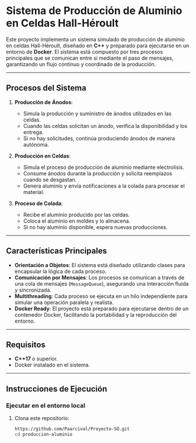 # **Sistema de Producción de Aluminio en Celdas Hall-Héroult**

Este proyecto implementa un sistema simulado de producción de aluminio en celdas Hall-Héroult, diseñado en **C++** y preparado para ejecutarse en un entorno de **Docker**. El sistema está compuesto por tres procesos principales que se comunican entre sí mediante el paso de mensajes, garantizando un flujo continuo y coordinado de la producción.

---

## **Procesos del Sistema**

1. **Producción de Ánodos**:
   - Simula la producción y suministro de ánodos utilizados en las celdas.
   - Cuando las celdas solicitan un ánodo, verifica la disponibilidad y los entrega.
   - Si no hay solicitudes, continúa produciendo ánodos de manera autónoma.

2. **Producción en Celdas**:
   - Simula el proceso de producción de aluminio mediante electrolisis.
   - Consume ánodos durante la producción y solicita reemplazos cuando se desgastan.
   - Genera aluminio y envía notificaciones a la colada para procesar el material.

3. **Proceso de Colada**:
   - Recibe el aluminio producido por las celdas.
   - Coloca el aluminio en moldes y lo almacena.
   - Si no hay aluminio disponible, espera nuevas producciones.

---

## **Características Principales**

- **Orientación a Objetos**: El sistema está diseñado utilizando clases para encapsular la lógica de cada proceso.
- **Comunicación por Mensajes**: Los procesos se comunican a través de una cola de mensajes (`MessageQueue`), asegurando una interacción fluida y sincronizada.
- **Multithreading**: Cada proceso se ejecuta en un hilo independiente para simular una operación paralela y realista.
- **Docker Ready**: El proyecto está preparado para ejecutarse dentro de un contenedor Docker, facilitando la portabilidad y la reproducción del entorno.

---

## **Requisitos**

- **C++17** o superior.
- Docker instalado en el sistema.

---

## **Instrucciones de Ejecución**

### **Ejecutar en el entorno local**
1. Clona este repositorio:
   ```bash
   https://github.com/Paarcival/Proyecto-SO.git
   cd produccion-aluminio
